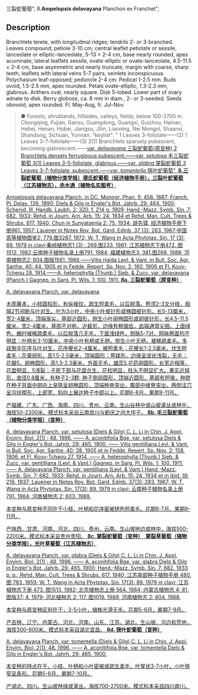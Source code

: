 三裂蛇葡萄",
8.**Ampelopsis delavayana** Planchon ex Franchet",

## Description
Branchlets terete, with longitudinal ridges; tendrils 2- or 3-branched. Leaves compound; petiole 3-10 cm; central leaflet petiolate or sessile, lanceolate or elliptic-lanceolate, 5-13 × 2-4 cm, base nearly rounded, apex acuminate; lateral leaflets sessile, ovate-elliptic or ovate-lanceolate, 4.5-11.5 × 2-4 cm, base asymmetric and nearly truncate, margin with coarse, sharp teeth, leaflets with lateral veins 5-7 pairs, veinlets inconspicuous. Polychasium leaf-opposed; peduncle 2-4 cm. Pedicel 1-2.5 mm. Buds ovoid, 1.5-2.5 mm, apex rounded. Petals ovate-elliptic, 1.3-2.3 mm, glabrous. Anthers oval, nearly square. Disk 5-lobed. Lower part of ovary adnate to disk. Berry globose, ca. 8 mm in diam., 2- or 3-seeded. Seeds obovoid, apex rounded. Fl. May-Aug, fr. Jul-Nov.

> ●  Forests, shrublands, hillsides, valleys, fields; below 100-2700 m. Chongqing, Fujian, Gansu, Guangdong, Guangxi, Guizhou, Hainan, Hebei, Henan, Hubei, Jiangsu, Jilin, Liaoning, Nei Mongol, Shaanxi, Shandong, Sichuan, Yunnan.
  "keylist": "
1 Leaves 3-foliolate——(2)
1 Leaves 3-7-foliolate——(3)
2(1) Branchlets sparsely pubescent, becoming glabrescent.——<a href='/info/Ampelopsis delavayana var. delavayana?t=foc'>var. *delavayana* 三裂蛇葡萄(原变种)
2 Branchlets densely ferruginous pubescent.——<a href='/info/Ampelopsis delavayana var. setulosa?t=foc'>var. *setulosa* 毛三裂蛇葡萄
3(1) Leaves 3-5-foliolate, glabrous.——<a href='/info/Ampelopsis delavayana var. glabra?t=foc'>var. *glabra* 掌裂蛇葡萄
3 Leaves 3-7-foliolate, pubescent.——<a href='/info/Ampelopsis delavayana var. tomentella?t=foc'>var. *tomentella* 狭叶蛇葡萄",
**8.三裂蛇葡萄（植物分类学报）德氏蛇葡萄（经济植物手册），三裂叶蛇葡萄（江苏植物志），赤木通（植物名实图考）**

Ampelopsis delavayana Planch. in DC. Monogr. Phan. 5: 458. 1887; Franch. Pl. Delav. 139. 1890; Diels & Gilg in Engler's Bot. Jahrb. 29: 464. 1900; Schenid. Ill. Handb. Laubh. 2: 320. f. 214 g. 1909; Hand.-Mazz. Symb. Sin. 7: 682. 1933; Rehd. in Journ. Arn. Arb. 15: 24. 1934 et Rehd. Man. Cult. Trees & Shrubs. 617. 1940; Chun in Sunyatsenia 2: 75. 1934; 胡先骕, 经济植物手册下册961. 1957; Lauener in Notes Roy. Bot. Gard. Edinb. 37 (3): 283. 1967;中国高等植物图鉴2: 779.图3287. 1972; W. T. Wang in Acta Phytotax. Sin. 17 (3): 89. 1979 in clavi;秦岭植物志1 (3) : 269.图233. 1981; 江苏植物志下册472. 图1512. 1982;云南种子植物名录上册791. 1984; 福建植物志3: 381.图268. 1988; 河南植物志2: 604.图版1561. 1988.——Vitis rigida Levl. & Vant. in Bull. Soc. Agr. Sarthe. 40: 44. 1905 et in Fedde, Repert. Sp. Nov. 2: 160. 1906 et Fl. Kouy-Tcheou 28. 1914.——A. heterophylla (Thunb.) Sieb. & Zucc. var. delavayana (Planch.) Gagnep. in Sarg. Pl. Wils. 1: 100. 1911.
**8a. 三裂蛇葡萄（原变种）**

A. delavayana Planch. var. delavayana

木质藤本，小枝圆柱形，有纵棱纹，疏生短柔毛，以后脱落。卷须2-3叉分枝，相隔2节间断与叶对生。叶为3小叶，中央小叶披针形或椭圆披针形，长5-13厘米，宽2-4厘米，顶端渐尖，基部近圆形，侧生小叶卵椭圆形或卵披针形，长4.5-11.5厘米，宽2-4厘米，基部不对称，近截形，边缘有粗锯齿，齿端通常尖细，上面绿色，嫩时被稀疏柔毛，以后脱落几无毛，下面浅绿色，侧脉5-7对，网脉两面均不明显；叶柄长3-10厘米，中央小叶有柄或无柄，侧生小叶无柄，被稀疏柔毛。多歧聚伞花序与叶对生，花序梗长2-4厘米，被短柔毛；花梗长1-2.5毫米，伏生短柔毛；花蕾卵形，高1.5-2.5毫米，顶端圆形；萼碟形，边缘呈波状浅裂，无毛；花瓣5，卵椭圆形，高1.3-2.3毫米，外面无毛，雄蕊5,花药卵圆形，长宽近相等，花盘明显，5浅裂；子房下部与花盘合生，花柱明显，柱头不明显扩大。果实近球形，直径0.8厘米，有种子2-3颗; 种子倒卵圆形，顶端近圆形，基部有短喙，种脐在种子背面中部向上渐狭呈卵椭圆形，顶端种脊突出，腹部中棱脊突出，两侧洼穴呈沟状楔形，上部宽，斜向上展达种子中部以上。花期6-8月，果期9-11月。

产福建、广东、广西、海南、四川、贵州、云南。生山谷林中或山坡灌丛或林中，海拔50-2200米。模式标本采自云南宾川与鹤庆之间大坪子。
**8b. 毛三裂蛇葡萄（植物分类学报）（变种）**

A. delavayana Planch. var. setulosa (Diels & Gilg) C. L. Li in Chin. J. Appl. Envirn. Biol. 2(1) : 48. 1996. —— A. aconitifolia Bge. var. setulosa Diels & Gilg in Engler's Bot. Jahrb. 29: 465. 1900. —— Vitis gentilliana Levl. & Vant. in Bull. Soc. Agr. Sarthe. 40: 38. 1905 et in Fedde, Repert. Sp. Nov. 2: 158. 1906. et Fl. Kouy-Tcheou 27. 1914. —— A. heterophylla (Thunb.) Sieb. & Zucc. var. gentilliana (Levl. & Vant.) Gagnep. in Sarg. Pl. Wils. 1: 100. 1911. —— A. delavayana Planch. var. gentilliana (Levl. & Vant.) Hand.-Mazz. Symb. Sin. 7: 682. 1933; Rehd. in Journ. Arn. Arb. 15: 24. 1934 et in ibid. 18: 219. 1937; Lauener in Notes Roy. Bot. Gard. Edinb. 37(3): 283. 1967; W. T. Wang in Acta Phytotax. Sin. 17(3): 89. 1979 in clavi; 云南种子植物名录上册 791. 1984; 河南植物志 2: 603. 1988.

本变种与原变种不同在于小枝，叶柄和花序密被锈色短柔毛。花期6-7月，果期9-11月。

产陕西、甘肃、河南、河北、四川、贵州、云南。生山坡地边或林中，海拔500-2200米。模式标本采自贵州贵阳。
**8c. 掌裂蛇葡萄（变种）　掌裂草葡萄（植物分类学报），光叶草葡萄（江苏植物志）**

A. delavayana Planch. var. glabra (Diels & Gilg) C. L. Li in Chin. J. Appl. Envirn. Biol. 2(1) : 48. 1996. —— A. aconitifolia Bge. var. glabra Diels & Gilg in Engler's Bot. Jahrb. 29: 465. 1900; Hand.-Mazz. Symb. Sin. 7: 682. 1933 p. p.; Rehd. Man. Cult. Trees & Shrubs. 617. 1940; 江苏南部种子植物手册 480. 图 783. 1959; W. T. Wang in Acta Phytotax. Sin. 17(3): 89. 1979 in clavi; 江苏植物志下册 473. 图1513. 1982; 北京植物志上册 564. 1984; 内蒙古植物志 4: 81. 图版37: 4. 1979; 河北植物志 2: 117. 图1019. 1988; 河南植物志 2: 604. 1988.

本变种与原变种区别在于，3-5小叶，植株光滑无毛。花期5-6月，果期7-9月。

产吉林、辽宁、内蒙古、河北、河南、山东、江苏、湖北。生山坡、沟边和荒地，海拔300-800米。模式标本采自湖北宜昌。
**8d. 狭叶蛇葡萄（变种）**

A. delavayana Planch. var. tomentella (Diels & Gilg) C. L. Li in Chin. J. Appl. Envirn. Biol. 2(1): 48. 1996. —— A. aconltifolia Bge. var. tomentella Diels & Gilg in Engler's Bot. Jahrh. 29: 465. 1900.

本变种的特点在于，小枝、叶柄和小叶密被或疏生柔毛，叶掌状3-7小叶，小叶狭窄呈条形。花期5-6月，果期7-10月。

产湖北、四川。生山坡林缘或灌丛，海拔700-2700米。模式标本采自四川南川。
